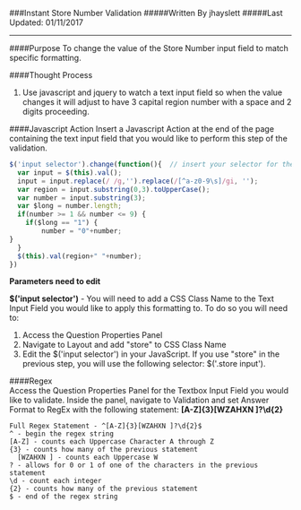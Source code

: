 ###Instant Store Number Validation
#####Written By jhayslett
#####Last Updated: 01/11/2017
___
####Purpose
To change the value of the Store Number input field to match specific formatting. 

####Thought Process

1. Use javascript and jquery to watch a text input field so when the value changes it will adjust to have 3 capital region number with a space and 2 digits proceeding.


####Javascript Action
Insert a Javascript Action at the end of the page containing the text input field that you would like to perform this step of the validation.
```javascript
$('input selector').change(function(){  // insert your selector for the text input field in the bold
  var input = $(this).val();
  input = input.replace(/ /g,'').replace(/[^a-z0-9\s]/gi, '');
  var region = input.substring(0,3).toUpperCase();
  var number = input.substring(3);
  var $long = number.length;
  if(number >= 1 && number <= 9) {
  	if($long == "1") {
    	number = "0"+number;  
}
  }
  $(this).val(region+" "+number);
})
```  

**Parameters need to edit**

**$('input selector')** - You will need to add a CSS Class Name to the Text Input Field you would like to apply this formatting to. To do so you will need to:
  1. Access the Question Properties Panel
  2. Navigate to Layout and add "store" to CSS Class Name
  3. Edit the $('input selector') in your JavaScript. If you use "store" in the previous step, you will use the following selector: $('.store input').


####Regex  
Access the Question Properties Panel for the Textbox Input Field you would like to validate. Inside the panel, navigate to Validation and set Answer Format to RegEx with the following statement: **[A-Z]{3}[WZAHXN ]?\d{2}**  
```  
Full Regex Statement - ^[A-Z]{3}[WZAHXN ]?\d{2}$
^ - begin the regex string  
[A-Z] - counts each Uppercase Character A through Z  
{3} - counts how many of the previous statement  
  [WZAHXN ] - counts each Uppercase W  
? - allows for 0 or 1 of one of the characters in the previous statement
\d - count each integer
{2} - counts how many of the previous statement
$ - end of the regex string  
```  
